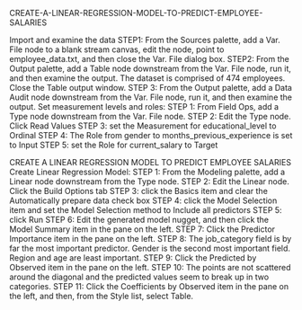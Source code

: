 CREATE-A-LINEAR-REGRESSION-MODEL-TO-PREDICT-EMPLOYEE-SALARIES


Import and examine the data 
STEP1: From the Sources palette, add a Var. File node to a blank stream canvas, edit the node, point to employee_data.txt, and then close the Var. File dialog box.
STEP2: From the Output palette, add a Table node downstream from the Var. File node, run it, and then examine the output. The dataset is comprised of 474 employees. Close the Table output window. 
STEP 3: From the Output palette, add a Data Audit node downstream from the Var. File node, run it, and then examine the output.
Set measurement levels and roles: 
STEP 1: From Field Ops, add a Type node downstream from the Var. File node.
STEP 2: Edit the Type node. Click Read Values
STEP 3: set the Measurement for educational_level to Ordinal 
STEP 4: The Role from gender to months_previous_experience is set to Input 
STEP 5: set the Role for current_salary to Target

CREATE A LINEAR REGRESSION MODEL TO PREDICT EMPLOYEE SALARIES Create Linear Regression Model:
STEP 1: From the Modeling palette, add a Linear node downstream from the Type node.
STEP 2: Edit the Linear node. Click the Build Options tab
STEP 3: click the Basics item and clear the Automatically prepare data check box 
STEP 4: click the Model Selection item and set the Model Selection method to Include all predictors 
STEP 5: click Run 
STEP 6: Edit the generated model nugget, and then click the Model Summary item in the pane on the left. 
STEP 7: Click the Predictor Importance item in the pane on the left.
STEP 8: The job_category field is by far the most important predictor. Gender is the second most important field. Region and age are least important. 
STEP 9: Click the Predicted by Observed item in the pane on the left.
STEP 10: The points are not scattered around the diagonal and the predicted values seem to break up in two categories.
STEP 11: Click the Coefficients by Observed item in the pane on the left, and then, from the Style list, select Table.

